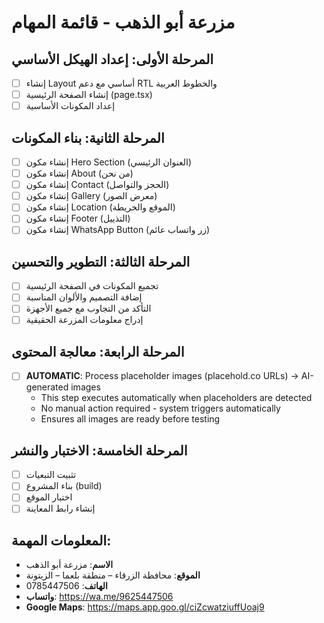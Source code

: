 # مزرعة أبو الذهب - قائمة المهام

## المرحلة الأولى: إعداد الهيكل الأساسي
- [ ] إنشاء Layout أساسي مع دعم RTL والخطوط العربية
- [ ] إنشاء الصفحة الرئيسية (page.tsx)
- [ ] إعداد المكونات الأساسية

## المرحلة الثانية: بناء المكونات
- [ ] إنشاء مكون Hero Section (العنوان الرئيسي)
- [ ] إنشاء مكون About (من نحن)
- [ ] إنشاء مكون Contact (الحجز والتواصل)
- [ ] إنشاء مكون Gallery (معرض الصور)
- [ ] إنشاء مكون Location (الموقع والخريطة)
- [ ] إنشاء مكون Footer (التذييل)
- [ ] إنشاء مكون WhatsApp Button (زر واتساب عائم)

## المرحلة الثالثة: التطوير والتحسين
- [ ] تجميع المكونات في الصفحة الرئيسية
- [ ] إضافة التصميم والألوان المناسبة
- [ ] التأكد من التجاوب مع جميع الأجهزة
- [ ] إدراج معلومات المزرعة الحقيقية

## المرحلة الرابعة: معالجة المحتوى
- [ ] **AUTOMATIC**: Process placeholder images (placehold.co URLs) → AI-generated images
  - This step executes automatically when placeholders are detected
  - No manual action required - system triggers automatically
  - Ensures all images are ready before testing

## المرحلة الخامسة: الاختبار والنشر
- [ ] تثبيت التبعيات
- [ ] بناء المشروع (build)
- [ ] اختبار الموقع
- [ ] إنشاء رابط المعاينة

## المعلومات المهمة:
- **الاسم**: مزرعة أبو الذهب
- **الموقع**: محافظة الزرقاء – منطقة بلعما – الزيتونة
- **الهاتف**: 0785447506
- **واتساب**: https://wa.me/9625447506
- **Google Maps**: https://maps.app.goo.gl/ciZcwatziuffUoaj9